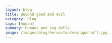 ```yaml
---
layout: blog
title: Beyond good and evil
category: blog
tags: [human]  
summary: Humans and rag dolls.
image: /images/blog/herausforderungpanhoff.jpg
---
```

